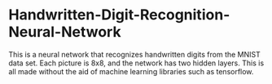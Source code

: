 # Handwritten-Digit-Recognition-Neural-Network
This is a neural network that recognizes handwritten digits from the MNIST data set. Each picture is 8x8, and the network has two hidden layers. This is all made without the aid of machine learning libraries such as tensorflow. 
